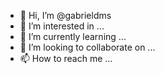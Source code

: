 - 👋 Hi, I’m @gabrieldms
- 👀 I’m interested in ...
- 🌱 I’m currently learning ...
- 💞️ I’m looking to collaborate on ...
- 📫 How to reach me ...

<!---
gabrieldms/gabrieldms is a ✨ special ✨ repository because its `README.md` (this file) appears on your GitHub profile.
You can click the Preview link to take a look at your changes.
--->
